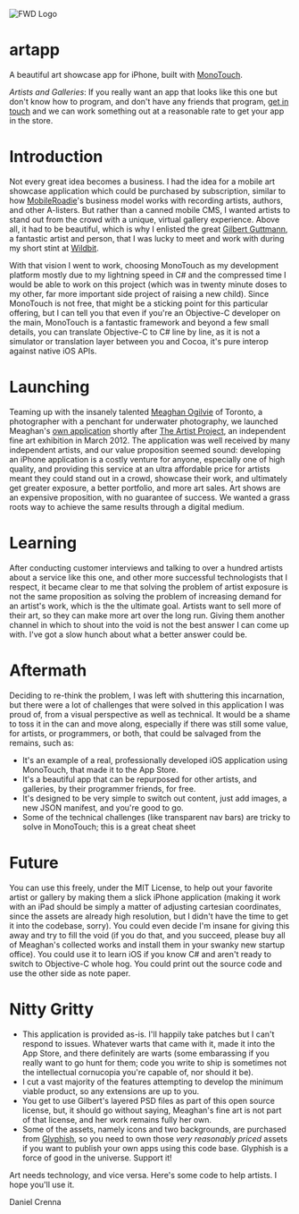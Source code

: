 ![FWD Logo](https://github.com/danielcrenna/artapp/raw/master/screenshot.png) 

artapp
======
A beautiful art showcase app for iPhone, built with [MonoTouch](http://xamarin.com/monotouch).

_Artists and Galleries_: If you really want an app that looks like this one but don't know how to program, and 
don't have any friends that program, [get in touch](mailto:daniel.crenna@gmail.com) and we can work something out
at a reasonable rate to get your app in the store.

Introduction
============
Not every great idea becomes a business. I had the idea for a mobile art showcase application which could be purchased
by subscription, similar to how [MobileRoadie](http://mobileroadie.com)'s business model works with recording artists,
authors, and other A-listers. But rather than a canned mobile CMS, I wanted artists to stand out from the crowd with
a unique, virtual gallery experience. Above all, it had to be beautiful, which is why I enlisted the great [Gilbert
Guttmann](http://gttmnn.com/), a fantastic artist and person, that I was lucky to meet and work with during my short
stint at [Wildbit](http://wildbit.com).

With that vision I went to work, choosing MonoTouch as my development platform mostly due to my lightning speed in
C# and the compressed time I would be able to work on this project (which was in twenty minute doses to my other,
far more important side project of raising a new child). Since MonoTouch is not free, that might be a sticking point
for this particular offering, but I can tell you that even if you're an Objective-C developer on the main, MonoTouch
is a fantastic framework and beyond a few small details, you can translate Objective-C to C# line by line, as it is
not a simulator or translation layer between you and Cocoa, it's pure interop against native iOS APIs.

Launching
=========
Teaming up with the insanely talented [Meaghan Ogilvie](http://meaghanogilvie.com) of Toronto, a photographer with 
a penchant for underwater photography, we launched Meaghan's [own application](http://itunes.apple.com/us/app/meaghan-ogilvie/id504171885?ls=1&mt=8) shortly after [The Artist Project](http://theartistproject.com/), an 
independent fine art exhibition in March 2012. The application was well received by many independent artists, and 
our value proposition seemed sound: developing an iPhone application is a costly venture for anyone, especially one 
of high quality, and providing this service at an ultra affordable price for artists meant they could stand out in 
a crowd, showcase their work, and ultimately get greater exposure, a better portfolio, and more art sales. 
Art shows are an expensive proposition, with no guarantee of success. We wanted a grass roots way to achieve the
same results through a digital medium.

Learning
========
After conducting customer interviews and talking to over a hundred artists about a service like this one, and other
more successful technologists that I respect, it became clear to me that solving the problem of artist exposure is 
not the same proposition as solving the problem of increasing demand for an artist's work, which is the the ultimate
goal. Artists want to sell more of their art, so they can make more art over the long run. Giving them another channel
in which to shout into the void is not the best answer I can come up with. I've got a slow hunch about what a better 
answer could be.

Aftermath
=========
Deciding to re-think the problem, I was left with shuttering this incarnation, but there were a lot of challenges
that were solved in this application I was proud of, from a visual perspective as well as technical. It would be a
shame to toss it in the can and move along, especially if there was still some value, for artists, or programmers, or
both, that could be salvaged from the remains, such as:

* It's an example of a real, professionally developed iOS application using MonoTouch, that made it to the App Store.
* It's a beautiful app that can be repurposed for other artists, and galleries, by their programmer friends, for free.
* It's designed to be very simple to switch out content, just add images, a new JSON manifest, and you're good to go.
* Some of the technical challenges (like transparent nav bars) are tricky to solve in MonoTouch; this is a great cheat sheet

Future
======
You can use this freely, under the MIT License, to help out your favorite artist or gallery by making them a slick
iPhone application (making it work with an iPad should be simply a matter of adjusting cartesian coordinates, since
the assets are already high resolution, but I didn't have the time to get it into the codebase, sorry). You could
even decide I'm insane for giving this away and try to fill the void (if you do that, and you succeed, please buy 
all of Meaghan's collected works and install them in your swanky new startup office). You could use it to learn iOS 
if you know C# and aren't ready to switch to Objective-C whole hog. You could print out the source code and use the
other side as note paper.


Nitty Gritty
============
* This application is provided as-is. I'll happily take patches but I can't respond to issues. Whatever warts that
came with it, made it into the App Store, and there definitely are warts (some embarassing if you really want to
go hunt for them; code you write to ship is sometimes not the intellectual cornucopia you're capable of, nor should
it be). 
* I cut a vast majority of the features attempting to develop the minimum viable product, so any extensions are up to you. 
* You get to use Gilbert's layered PSD files as part of this open source license, but, it should go without saying, Meaghan's
  fine art is not part of that license, and her work remains fully her own. 
* Some of the assets, namely icons and two backgrounds, are purchased from [Glyphish](http://glyphish.com), so you need to own those _very reasonably
priced_ assets if you want to publish your own apps using this code base. Glyphish is a force of good in the universe. Support it!

Art needs technology, and vice versa. Here's some code to help artists. I hope you'll use it.

Daniel Crenna
